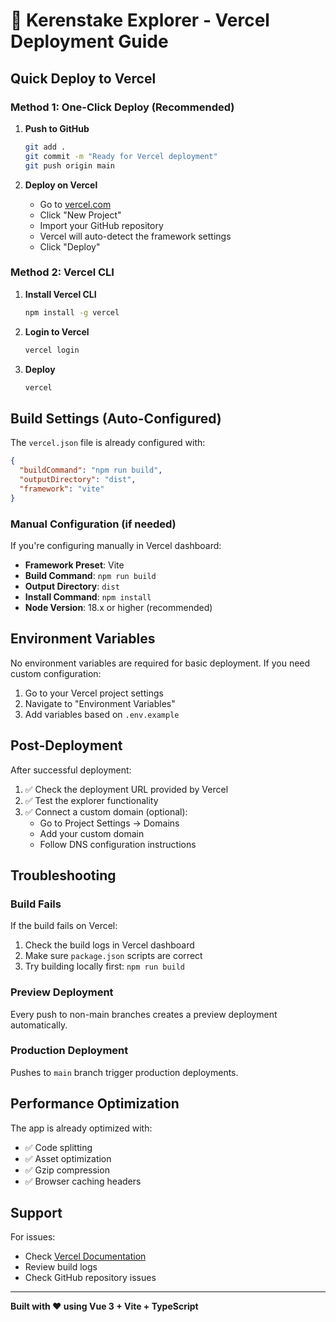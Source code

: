 # 🚀 Kerenstake Explorer - Vercel Deployment Guide

## Quick Deploy to Vercel

### Method 1: One-Click Deploy (Recommended)

1. **Push to GitHub**
   ```bash
   git add .
   git commit -m "Ready for Vercel deployment"
   git push origin main
   ```

2. **Deploy on Vercel**
   - Go to [vercel.com](https://vercel.com)
   - Click "New Project"
   - Import your GitHub repository
   - Vercel will auto-detect the framework settings
   - Click "Deploy"

### Method 2: Vercel CLI

1. **Install Vercel CLI**
   ```bash
   npm install -g vercel
   ```

2. **Login to Vercel**
   ```bash
   vercel login
   ```

3. **Deploy**
   ```bash
   vercel
   ```

## Build Settings (Auto-Configured)

The `vercel.json` file is already configured with:

```json
{
  "buildCommand": "npm run build",
  "outputDirectory": "dist",
  "framework": "vite"
}
```

### Manual Configuration (if needed)

If you're configuring manually in Vercel dashboard:

- **Framework Preset**: Vite
- **Build Command**: `npm run build`
- **Output Directory**: `dist`
- **Install Command**: `npm install`
- **Node Version**: 18.x or higher (recommended)

## Environment Variables

No environment variables are required for basic deployment. If you need custom configuration:

1. Go to your Vercel project settings
2. Navigate to "Environment Variables"
3. Add variables based on `.env.example`

## Post-Deployment

After successful deployment:

1. ✅ Check the deployment URL provided by Vercel
2. ✅ Test the explorer functionality
3. ✅ Connect a custom domain (optional):
   - Go to Project Settings → Domains
   - Add your custom domain
   - Follow DNS configuration instructions

## Troubleshooting

### Build Fails

If the build fails on Vercel:

1. Check the build logs in Vercel dashboard
2. Make sure `package.json` scripts are correct
3. Try building locally first: `npm run build`

### Preview Deployment

Every push to non-main branches creates a preview deployment automatically.

### Production Deployment

Pushes to `main` branch trigger production deployments.

## Performance Optimization

The app is already optimized with:
- ✅ Code splitting
- ✅ Asset optimization
- ✅ Gzip compression
- ✅ Browser caching headers

## Support

For issues:
- Check [Vercel Documentation](https://vercel.com/docs)
- Review build logs
- Check GitHub repository issues

---

**Built with ❤️ using Vue 3 + Vite + TypeScript**
